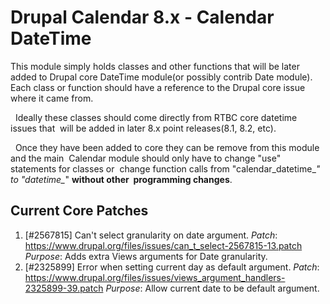 # Drupal Calendar 8.x - Calendar DateTime

This module simply holds classes and other functions that will be later 
added to Drupal core DateTime module(or possibly contrib Date module).  Each class 
or function should have a reference to the Drupal core issue where it came from.

  Ideally these classes should come directly from RTBC core datetime issues that 
 will be added in later 8.x point releases(8.1, 8.2, etc).

  Once they have been added to core they can be remove from this module and the 
main  Calendar module should only have to change "use" statements for classes or 
 change function calls from "calendar_datetime_*" to "datetime_*" **without other  
programming changes**.

## Current Core Patches
 
1. [#2567815] Can't select granularity on date argument.
 *Patch*: https://www.drupal.org/files/issues/can_t_select-2567815-13.patch
 *Purpose*: Adds extra Views arguments for Date granularity.
2. [#2325899] Error when setting current day as default argument.
 *Patch*: https://www.drupal.org/files/issues/views_argument_handlers-2325899-39.patch
 *Purpose*: Allow current date to be default argument.

  
 
